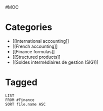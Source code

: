 #MOC

# Categories
- [[International accounting]]
- [[French accounting]]
- [[Finance formulas]]
- [[Structured products]]
- [[Soldes intermédiaires de gestion (SIG)]]

# Tagged

```dataview
LIST
FROM #Finance 
SORT file.name ASC
```